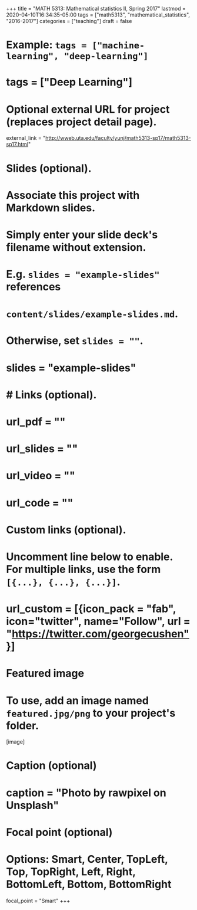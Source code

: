 +++
title = "MATH 5313: Mathematical statistics II, Spring 2017"
lastmod = 2020-04-10T16:34:35-05:00
tags = ["math5313", "mathematical_statistics", "2016-2017"]
categories = ["teaching"]
draft = false
# Example: `tags = ["machine-learning", "deep-learning"]`
# tags = ["Deep Learning"]

# Optional external URL for project (replaces project detail page).
external_link = "http://wweb.uta.edu/faculty/yunj/math5313-sp17/math5313-sp17.html"

# Slides (optional).
#   Associate this project with Markdown slides.
#   Simply enter your slide deck's filename without extension.
#   E.g. `slides = "example-slides"` references
#   `content/slides/example-slides.md`.
#   Otherwise, set `slides = ""`.
# slides = "example-slides"

# # Links (optional).
# url_pdf = ""
# url_slides = ""
# url_video = ""
# url_code = ""

# Custom links (optional).
#   Uncomment line below to enable. For multiple links, use the form `[{...}, {...}, {...}]`.
# url_custom = [{icon_pack = "fab", icon="twitter", name="Follow", url = "https://twitter.com/georgecushen"}]

# Featured image
# To use, add an image named `featured.jpg/png` to your project's folder.
[image]
  # Caption (optional)
  # caption = "Photo by rawpixel on Unsplash"

  # Focal point (optional)
  # Options: Smart, Center, TopLeft, Top, TopRight, Left, Right, BottomLeft, Bottom, BottomRight
  focal_point = "Smart"
+++
